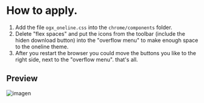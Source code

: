 # How to apply. 
<ol>
  <li>Add the file <code>ogx_oneline.css</code> into the <code>chrome/components</code> folder.</li>
  <li>Delete "flex spaces" and put the icons from the toolbar (include the hiden download button) into the "overflow menu" to make  enough space to the oneline theme.</li>
  <li>After you restart the browser you could move the buttons you like to the right side, next to the "overflow menu". that's all.</li>
</ol>

## Preview
![imagen](https://user-images.githubusercontent.com/22057609/196294613-0d40bef9-e1e2-4ec3-a44e-b6ff3cce5433.png)
